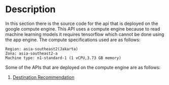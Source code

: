 # Description

In this section there is the source code for the api that is deployed on the google compute engine. This API uses a compute engine because to read machine learning models it requires tensorflow which cannot be done using the app engine. The compute specifications used are as follows:

```
Region: asia-southeast2(Jakarta)
Zona: asia-southeast2-a
Machine type: n1-standard-1 (1 vCPU,3.73 GB memory)
```

Some of the APIs that are deployed on the compute engine are as follows:

1. [Destination Recommendation](https://github.com/AgungP88/getloc-apps/tree/cloud-computing#destination-recommendation)
